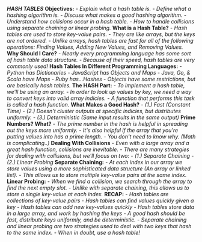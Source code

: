 ***HASH TABLES***
    **Objectives:**
        - *Explain what a hash table is.*
        - *Define what a hashing algorithm is.*
        - *Discuss what makes a good hashing algorithm.*
        - *Understand how collisions occur in a hash table.*
        - *How to handle collisions using separate chaining or linear probing.*
    **What is a Hash Table?**
        - *Hash tables are used to store key-value pairs.*
        - *They are like arrays, but the keys are not ordered.*
        - *Unlike arrays, hash tables are fast for all of the following operations: Finding Values, Adding New Values, and Removing Values.*
    **Why Should I Care?**
        - *Nearly every programming language has some sort of hash table data structure.*
        - *Because of their speed, hash tables are very commonly used!*
    **Hash Tables In Different Programming Languages:**
        - *Python has Dictionaries*
        - *JavaScript has Objects and Maps*
        - *Java, Go, & Scala have Maps*
        - *Ruby has...Hashes*
        - *Objects have some restrictions, but are basically hash tables.*
    **The HASH Part:**
        - *To implement a hash table, we'll be using an array.*
        - *In order to look up values by key, we need a way to convert keys into valid array indicies.*
        - *A function that performs this task is called a hash function.*
    **What Makes a Good Hash?**
        - *(1.) Fast (Constant Time)*
        - *(2.) Doesn't cluster outputs at specific indicies, but distributes uniformly.*
        - *(3.) Deterministic (Same input results in the same output)*
    **Prime Numbers? What?**
        - *The prime number in the hash is helpful in spreading out the keys more uniformly.*
        - *It's also helpful if the array that you're putting values into has a prime length.*
        - *You don't need to know why. (Math is complicating..)*
    **Dealing With Collisions**
        - *Even with a large array and a great hash function, collisions are inevitable.*
        - *There are many strategies for dealing with collisions, but we'll focus on two:*
        - *(1.) Separate Chaining*
        - *(2.) Linear Probing*
    **Separate Chaining:**
        - *At each index in our array we store values using a more sophisticated data structure (An array or linked list).*
        - *This allows us to store multiple key-value pairs at the same index.*
    **Linear Probing:**
        - *When we find a collision, we search through the array to find the next empty slot.*
        - *Unlike with separate chaining, this allows us to store a single key-value at each index.*
    **RECAP:**
        - *Hash tables are collections of key-value pairs*
        - *Hash tables can find values quickly given a key*
        - *Hash tables can add new key-values quickly*
        - *Hash tables store data in a large array, and work by hashing the keys*
        - *A good hash should be fast, distribute keys uniformly, and be deterministic.*
        - *Separate chaining and linear probing are two strategies used to deal with two keys that hash to the same index.*
        - *When in doubt, use a hash table!*